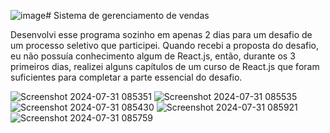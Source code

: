 ![image](https://github.com/user-attachments/assets/a2f88d22-7977-444e-9867-670f175fe41e)# Sistema de gerenciamento de vendas

Desenvolvi esse programa sozinho em apenas 2 dias para um desafio de um processo seletivo que participei. Quando recebi a proposta do desafio, eu não possuía conhecimento algum de React.js, então, durante os 3 primeiros dias, realizei alguns capítulos de um curso de React.js que foram suficientes para completar a parte essencial do desafio.

![Screenshot 2024-07-31 085351](https://github.com/user-attachments/assets/2f579b2b-da55-4ea0-83d5-ae514a823c7c)
![Screenshot 2024-07-31 085535](https://github.com/user-attachments/assets/bae41eb7-c6dd-4ac7-b812-46ed2d50291b)
![Screenshot 2024-07-31 085430](https://github.com/user-attachments/assets/489591a2-4998-4699-99ed-24b5194d0fba)
![Screenshot 2024-07-31 085921](https://github.com/user-attachments/assets/5d037b89-464a-4a24-ad9e-2f9000693238)
![Screenshot 2024-07-31 085759](https://github.com/user-attachments/assets/73a49b91-dde0-4ac6-8210-c83da8d4ff47)

